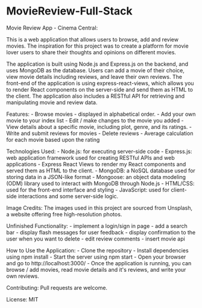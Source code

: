# MovieReview-Full-Stack

Movie Review App - Cinema Central:

This is a web application that allows users to browse, add and review movies. The inspiration for this project was to create a platform for movie lover users to share their thoughts and opinions on different movies.

The application is built using Node.js and Express.js on the backend, and uses MongoDB as the database. Users can add a movie of their choice, view movie details including reviews, and leave their own reviews. The front-end of the application is using express-react-views, which allows you to render React components on the server-side and send them as HTML to the client. The application also includes a RESTful API for retrieving and manipulating movie and review data.

Features:
    - Browse movies - displayed in alphabetical order. 
    - Add your own movie to your index list
    - Edit / make changes to the movie you added 
    - View details about a specific movie, including plot, genre, and its ratings.
    - Write and submit reviews for movies
    - Delete reviews
    - Average calculation for each movie based upon the rating 

Technologies Used:
    - Node.js: for executing server-side code
    - Express.js: web application framework used for creating RESTful APIs and web applications
    - Express React Views to render my React components and served them as HTML to the client.
    - MongoDB: a NoSQL database used for storing data in a JSON-like format
    - Mongoose: an object data modeling (ODM) library used to interact with MongoDB through Node.js
    - HTML/CSS: used for the front-end interface and styling
    - JavaScript: used for client-side interactions and some server-side logic.

Image Credits:
    The images used in this project are sourced from Unsplash, a website offering free high-resolution photos. 

Unfinished Functionality:
    - implement a login/sign in page
    - add a search bar
    - display flash messages for user feedback 
    - display confirmation to the user when you want to delete 
    - edit review comments
    - insert movie api

How to Use the Application:
    - Clone the repository
    - Install dependencies using npm install
    - Start the server using npm start
    - Open your browser and go to http://localhost:3000/
    - Once the application is running, you can browse / add movies, read movie details and it's reviews, and write your own reviews.

Contributing:
Pull requests are welcome. 

License:
MIT
